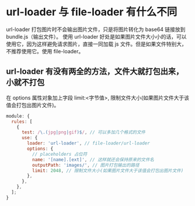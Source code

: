 # url-loader 与 file-loader 有什么不同

url-loader 打包图片时不会输出图片文件，只是将图片转化为 base64 链接放到 bundle.js（输出文件）。 使用 url-loader 好处是如果图片文件大小小的话，可以使用它，因为这样避免请求图片，直接一同加载 js 文件。但是如果文件特别大，不推荐使用它。使用 file-loader。

## url-loader 有没有两全的方法，文件大就打包出来，小就不打包

在 options 属性对象加上字段 limit:<字节值>, 限制文件大小(如果图片文件大于该值会打包出图片文件)。

```js
module: {
  rules: [
    {
      test: /\.(jpg|png|gif)$/, // 可以多加几个格式的文件
      use: {
        loader: 'url-loader', // file-loader/url-loader
        options: {
          // placeholders 占位符
          name: '[name].[ext]', // 这样就还会保持原来的文件名
          outputPath: 'images/', // 图片打包输出的路径
          limit: 2048, // 限制文件大小(如果图片文件大于该值会打包出图片文件)
        },
      },
    },
  ];
}
```

